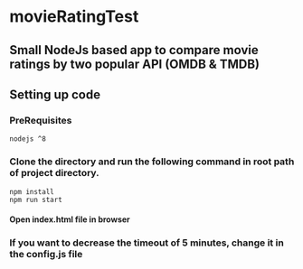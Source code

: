 # movieRatingTest

## Small NodeJs based app to compare movie ratings by two popular API (OMDB & TMDB)

## Setting up code
### PreRequisites
	nodejs ^8
### Clone the directory and run the following command in root path of project directory.
	npm install
	npm run start
#### Open index.html file in browser

### If you want to decrease the timeout of 5 minutes, change it in the config.js file
